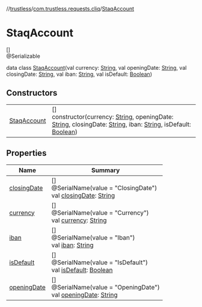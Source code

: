 //[trustless](../../../index.md)/[com.trustless.requests.cliq](../index.md)/[StaqAccount](index.md)

# StaqAccount

[]\
@Serializable

data class [StaqAccount](index.md)(val currency: [String](https://kotlinlang.org/api/latest/jvm/stdlib/kotlin/-string/index.html), val openingDate: [String](https://kotlinlang.org/api/latest/jvm/stdlib/kotlin/-string/index.html), val closingDate: [String](https://kotlinlang.org/api/latest/jvm/stdlib/kotlin/-string/index.html), val iban: [String](https://kotlinlang.org/api/latest/jvm/stdlib/kotlin/-string/index.html), val isDefault: [Boolean](https://kotlinlang.org/api/latest/jvm/stdlib/kotlin/-boolean/index.html))

## Constructors

| | |
|---|---|
| [StaqAccount](-staq-account.md) | []<br>constructor(currency: [String](https://kotlinlang.org/api/latest/jvm/stdlib/kotlin/-string/index.html), openingDate: [String](https://kotlinlang.org/api/latest/jvm/stdlib/kotlin/-string/index.html), closingDate: [String](https://kotlinlang.org/api/latest/jvm/stdlib/kotlin/-string/index.html), iban: [String](https://kotlinlang.org/api/latest/jvm/stdlib/kotlin/-string/index.html), isDefault: [Boolean](https://kotlinlang.org/api/latest/jvm/stdlib/kotlin/-boolean/index.html)) |

## Properties

| Name | Summary |
|---|---|
| [closingDate](closing-date.md) | []<br>@SerialName(value = &quot;ClosingDate&quot;)<br>val [closingDate](closing-date.md): [String](https://kotlinlang.org/api/latest/jvm/stdlib/kotlin/-string/index.html) |
| [currency](currency.md) | []<br>@SerialName(value = &quot;Currency&quot;)<br>val [currency](currency.md): [String](https://kotlinlang.org/api/latest/jvm/stdlib/kotlin/-string/index.html) |
| [iban](iban.md) | []<br>@SerialName(value = &quot;Iban&quot;)<br>val [iban](iban.md): [String](https://kotlinlang.org/api/latest/jvm/stdlib/kotlin/-string/index.html) |
| [isDefault](is-default.md) | []<br>@SerialName(value = &quot;IsDefault&quot;)<br>val [isDefault](is-default.md): [Boolean](https://kotlinlang.org/api/latest/jvm/stdlib/kotlin/-boolean/index.html) |
| [openingDate](opening-date.md) | []<br>@SerialName(value = &quot;OpeningDate&quot;)<br>val [openingDate](opening-date.md): [String](https://kotlinlang.org/api/latest/jvm/stdlib/kotlin/-string/index.html) |
